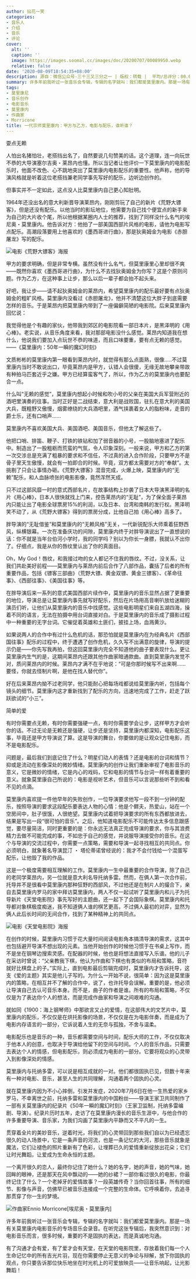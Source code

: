 ```yaml
---
author: 拈花一笑
categories:
- 音乐人
- 介绍
- 音乐
- 评论
cover:
  alt: ''
  caption: ''
  image: https://images.soomal.cc/images/doc/20200707/00089950.webp
  relative: false
date: '2020-08-09T18:54:35+08:00'
description: 源自：微信公众号-三十三又三分之一 | 版权：转载 |  平均/总评分：00.00/0
summary: 许多年前我听过一张音乐会专辑，专辑的名字就叫：我们都爱莫里康内。那是一场有关莫里康内电影音乐的专场音乐会录音。在听完这张专辑后，我突然意识到：对电影音乐而言，很多时候，重要的不是固执的表达，而是真诚地沟通……
tags:
- 莫里康尼
- 音乐创作
- 电影音乐
- 莫里康内
- 作曲家
- Morricone
title: 一代宗师莫里康内：甲方与乙方，电影与配乐，谁听谁？
---
```


耍点无赖

人怕出名猪怕壮，老搭挡出名了，自然要说几句赞美的话。这个道理，连一向玩世不恭的大导演塞尔吉奥・莱昂内也懂。所以当记者让他评价一下莫里康内的电影配乐时，他面不改色、心不跳地突出了莫里康内电影配乐的重要性。他声称，他的导演风格就是听着这位老搭挡兼老同学事先写好的配乐，边听边创作的。

但事实并不一定如此，这点没人比莫里康内自己更心知肚明。

1964年还没出名的意大利新晋导演莱昂内，刚刚剪玩了自己的新片《荒野大镖客》，但是还没有配乐。以他当时的影坛地位，他需要为自己找个便宜点的新手来为自己的大片收个尾，所以他根据某圈内人士的推荐，找到了同样没什么名气的埃尼奥・莫里康内。他告诉对方：他拍了一部美国西部片风格的电影，请他为电影写点配乐。高潮段落要用上他喜欢的《墨西哥进行曲》，那是狄奥姆金为电影《赤胆屠龙》写的配乐。

![电影《荒野大镖客》海报](https://images.soomal.cc/images/doc/20200809/00090551.webp)





甲方的要求明确，但是非常专横。虽然没有什么名气，但莫里康里心里却很不爽――既然你喜欢《墨西哥进行曲》，为什么不去找狄奥姆金为你写？这是个原则问题。作为乙方，在这种事上让步，那么以后一辈子都会抬不起头来。

好吧，我让步――请不起狄奥姆金的莱昂内，希望莫里康内的配乐最好要有点狄奥姆金的粗旷风格。莫里康内没看过《赤胆屠龙》，他并不清楚这位大胖子到底需要怎样的音乐。于是莱昂内把莫里康内带到了一座偏僻简陋的电影院。后来莫里康内回忆说：

我觉得他是个有趣的家伙，他带我到郊区的电影院看一部日本片，是黑泽明的《用心棒》。老实说，从音乐角度来看，我对那部电影没什么感觉。莱昂内知道我在想什么，他说我们要加入点玩世不恭的味道，而且口味要重，要有点无赖的感觉。――《莫里康内：50年一瞬的魔幻时刻》

文质彬彬的莫里康内第一眼看到莱昂内时，就觉得有那么点面熟，很像.....不过莫里康内当时不敢说出口，毕竟莱昂内是甲方，认错人会很傻，无缘无故地攀亲带故有种拍马匹套近乎之嫌。甲方已经算蛮客气了，所以，作为乙方的莫里康内也要配合一点。

什么叫“无赖的感觉”，莫里康内想起小时候和吹小号的父亲在美国大兵军营附近的酒吧里演奏的往事。当时正好是二战结束，意大利是战败国，驻扎在意大利的美国大兵，既粗野又傲慢，烟雾缭绕的大兵酒吧里，酒气挟裹着女人的脂粉味，走音的爵士乐，还有口哨声……

莫里康内不喜欢美国大兵、美国酒吧、美国音乐，但他太了解这些了。

他把口哨、排笛、鞭子、打铁的铁钻和加了弱音器的小号，一股脑地塞进了配乐中。制造出了一股粗粝而荒蛮的气氛，令人印象深刻。一般来说，甲方和乙方的第一次交涉总是充满了粗暴的要求和不信任，不过真的进入合作阶段，只要甲方不是骨子里天生傲慢，就会有一拍即合的时候。毕竟，双方都太需要对方的“奉献”。太挑剔了只会让事情办砸。《荒野大镖客》混音完成，火爆上映，莫里康内的“无赖”配乐，和人血脉喷张的电影影像，竟然浑然天成。

只不过这部风靡一时的意式西部名片，在故事结构上抄袭了日本大导演黑泽明的名片《用心棒》，日本人很快就找上门来，控告莱昂内的“无耻”，为了保全面子莱昂内只能让出了电影全球票房15%的利润，以及日本、台湾和南韩的发行权。黑泽明笑不动了，从《荒野大镖客》得到的票房分成，比他自己拍《用心棒》高多了。

胖导演的“无耻借鉴”和莫里康内的“无赖风格”无关，一代新锐配乐大师乘着狂野西风，纵横银幕。一次在准备庆功的间隙，莫里康内终于对胖导演说出了一直想说的话：你不就是当年台伯河小学时，我的同学吗？别以为你长一身膘，我就认不出你了。仔细点，我是从你的唇纹里认出了你的真面目。

Oh，My God！唇纹，和我接过吻的女人都记不住我的唇纹。不过，没关系，让我们共赴美好前程――莫里康内与莱昂内前后合作了八部作品，囊括了后者的所有重要作品，包括《镖客三部曲》（荒野大镖、黄金双镖、黄金三镖客）、《革命往事》、《西部往事》、《美国往事》等。

在胖导演后来一系列的意式美国西部片续作中，莫里康内的音乐显然占据了更重要的地位，导演总是让莫里康内事先就写好配乐，然后在片场用高音喇叭放给迷糊的演员们听，让他们从莫里康内的音乐中找感觉。这些电影明星们来自五湖四海，操着不同的语言，无法在拍摄中用台词直接对白。于是莫里康内的音乐成了摄影过程中一种重要的无字台词。它催促着英雄和土匪们，披挂上场，血溅黄沙。

如果说两人的合作中有过什么危机的话，那恐怕就是莫里康内在为经典名片《西部国往事》配乐的过程中，终于遭遇了创作危机，久久写不出满意的旋律，导演的提示仍是――你先写我再拍，但这回莫里康内完全不知道他的曲子要表现什么。更让莫里康内生气的是，这期间莱昂内还跟其他作曲家暗通款曲。直到莫里康内发觉不对，质问莱昂内的时候。莱昂内才满不在乎地说：“可是你那时候写不出来啊……要怪，你就去怪制片啊，是他在找人替代你”。

好在后来莱昂内拗不过老同学，他只能耐心把每场戏都说给莫里康内听，包括每个镜头的细节。莫里康内这才重新找到了配乐的方向，迅速地完成了工作，赶走了跃跃欲试的“小三”。

简单的爱

有时你需要点无赖，有时你需要强硬一点，有时你需要学会让步，这样甲方才会听你的话。不过无论是无赖还是强硬，让步还是坚持，莫里康内都深知，电影配乐这事，毕竟还是甲方导演说了算。这是导演的舞台，你要做的是让观众记住电影，而不是电影配乐。

问题是，最后我们到底记住了什么？明星们动人的表情？还是电影的台词和情节？抑或是流动在影像深处的微妙情绪。莫里康内的创作让我们重新审视了电影音乐的意义，它是微妙的情绪，它是内心的戏码，它和电影的情节与台词一样有着重要的意义。就象莫里康自己所说的：电影是视听艺术，但音乐可以言说那些听不到和看不见的点滴。

莫里康内喜欢提一件他早年的失败创作，一位导演要求他写一段不到一分钟的配乐，按照导演的要求这段配乐要表达人物的心情：他是个鳏夫，热爱山，站在一个空房间中，肚子很饿，人很绝望。莫里康内试着把导演要求的所有东西都放进去，结果是写出一段“很可怕的音乐”。之后，他知道电影配乐不可能传达太多信息跟感觉，要尽量简洁，同时更重要的是：你永远无法真正完成导演的要求，你与其浪费精力去做不可能完成的事，不如忠于自己的感觉，并说服导演接受你的音乐。在这个与导演的交流过程中，你需要一点策略，需要和导演一起寻找相互的共同点。你必须明白，就象著名导演昆汀 ・ 塔伦蒂诺曾经说的：我才不会付钱给一个混蛋写配乐，让他毁了我的作品。

这是一个极度需要相互理解的工作。莫里康内一生中最重要的合作导演，除了自己的老同学莱昂内，另一位就是意大利名导托纳多雷。然而，在俩人第一次合作前，托导并不是很看中莫里康内那种狂野的西部风，不过他还是在制片人的撮合下，亲自去莫里康内罗马的家中拜访莫里康内，两人不仅一起试听了莫里康内和儿子为托导新片《天堂电影院》事先写好的主题曲，还一起下了会国际象棋。莫里康内和托导都对象棋极度痴迷，我不知道俩人谁的棋艺更高，不过俩人最初的对弈，显然为俩人此后长时间的无间合作，找到了某种精神上的共同点。

![电影《天堂电影院》海报](https://images.soomal.cc/images/doc/20200809/00090552.webp)





在创作的时候，莫里康内习惯于花大量时间阅读电影角本搞清导演的需求，这其中也包括避开导演不想出现的元素。当他开始创作的时候他习惯于在书桌上写作，而不是坐在钢琴边搜索灵感。在配器的时候，他也是将想法直接写入乐谱。他的儿子在采访时曾说：“父亲教我下棋，他认为作曲和下棋也有类似的布局和策略，音符就好比棋盘上的子。”实际上，直到电影最后剪辑完成时，莫里康内才告诉托导，这支《爱的主题》其实是他儿子写的。为什么一开始不说，很简单：因为这是莫里康内的策略，在相互并不了解的合作中，说了，也许托导会误解。重要的是，他必须让导演自己去认可音乐本身。而不是，曲子的作者是谁。所有的布局和策略，不仅仅是为了表达你个人的想法，而是完成作曲家和导演之间艰难的沟通。

就如同《1900：海上钢琴师》中那欲言又止的爱情，在这部伟大的文艺片中，莫里康内的配乐，不仅仅是在烘托影像的场景，不仅仅是在为电影伴奏，而是成为了电影内存语言的一部分，它诉说着人生的无奈与孤独，不舍与温柔。

电影配乐也是音乐的一种，音乐都需要空间与时间，配乐大师的工作，不仅仅取决于他本人的创意，也取决于导演给他留下的空间与时间。个人的音乐作品，只需要去表达个人的情感，但电影配乐，则必须成为电影的一部分。它要将观众的心灵带入到影像深处的情感。

莫里康内与托纳多雷，可以说是相互成就的一对。他们都很固执已见，但数十年来有一种对电影、音乐，甚至人生的共同理解，沟通着两个固执的心灵。

就在莫里康内因为不小心摔倒，引发并发症，2020年7月6日在他一生热爱的家乡罗马，不幸离世之前，托纳多雷和莫里康内的中国粉丝――导演王家卫共同制作了一部有关莫里康内的纪录片《50年一瞬的魔幻时刻》（王家卫监制，托纳多雷编剧、导演）。纪录片历时五年，走访了在莫里康内漫长的音乐生涯中，与他合作的许多重要导演、音乐家，为我们沟画了莫里康内平静而又不平凡的一生。

贯穿着全片的美妙音乐，逆着时光，将我们的心灵带回到那些我们自以为已经遗忘很久的动人场景中，它是一条声音的河流，也是一条记忆的大河，那些音乐就象是魔法，它们让褪色的照片重新有了色彩，让埋葬已久的爱情重新绽放出花朵；它们让时光舞蹈，让爱成为生命永恒的主题。

一个离开很久的恋人，最终你记住了她什么？她的名字，她的声音，她的气味，她回眸的眼神，还是那天在风中飘动的――她的纱裙？一部你看过很久的电影，你最终记住了什么？一个老掉牙的爱情故事？一段英雄传奇？当你回首往事，所有的细节、影像与声音，仿佛早已被音乐连接成一个完整的生命体。它呼唤着你，去追寻那贯穿了你一生的梦境。

![作曲家Ennio Morricone[埃尼奥・莫里康内]](https://images.soomal.cc/images/doc/20130303/00028121.webp)





许多年前我听过一张音乐会专辑，专辑的名字就叫：我们都爱莫里康内。那是一场有关莫里康内电影音乐的专场音乐会录音。在听完这张专辑后，我突然意识到：对电影音乐而言，很多时候，重要的不是固执的表达，而是真诚地沟通。

有了沟通才会有爱，有了爱才会有天堂，在天堂的电影院里，存放着我们每一个人生命记忆中的所有吉光片羽，现在你需要停止无意义的争论与辩解，放下你固执的观点，你只要告诉那位快乐地坐在时光机上的可爱放映员――让音乐响起，让光影舞蹈！
